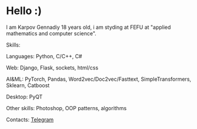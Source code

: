 # Hello :)

I am Karpov Gennadiy 18 years old, i am styding at FEFU at "applied mathematics and computer science".

Skills:

Languages: Python, C/C++, C#

Web: Django, Flask, sockets, html/css

AI&ML: PyTorch, Pandas, Word2vec/Doc2vec/Fasttext, SimpleTransformers, Sklearn, Catboost

Desktop: PyQT


Other skills: Photoshop, OOP patterns, algorithms

Contacts: [Telegram](https://t.me/riko125)
